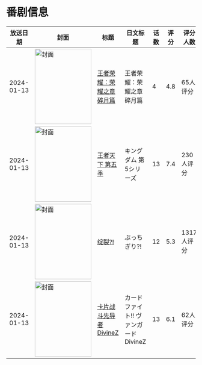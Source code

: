 # 番剧信息

|放送日期|封面|标题|日文标题|话数|评分|评分人数|
|---|---|---|---|---|---|---|
|2024-01-13|<img src="//lain.bgm.tv/pic/cover/c/55/b3/312299_lfRw1.jpg" alt="封面" style="width:150px;height:200px;object-fit:cover;">|[王者荣耀：荣耀之章 碎月篇](https://bangumi.tv/subject/312299)|王者荣耀：荣耀之章 碎月篇|4|4.8|65人评分|
|2024-01-13|<img src="//lain.bgm.tv/pic/cover/c/ea/65/403503_qqTy2.jpg" alt="封面" style="width:150px;height:200px;object-fit:cover;">|[王者天下 第五季](https://bangumi.tv/subject/403503)|キングダム 第5シリーズ|13|7.4|230人评分|
|2024-01-13|<img src="//lain.bgm.tv/pic/cover/c/ce/d4/436745_I7n0N.jpg" alt="封面" style="width:150px;height:200px;object-fit:cover;">|[绽裂?!](https://bangumi.tv/subject/436745)|ぶっちぎり?!|12|5.3|1317人评分|
|2024-01-13|<img src="//lain.bgm.tv/pic/cover/c/25/7c/440878_xqL51.jpg" alt="封面" style="width:150px;height:200px;object-fit:cover;">|[卡片战斗先导者 DivineZ](https://bangumi.tv/subject/440878)|カードファイト!! ヴァンガード DivineZ|13|6.1|62人评分|
